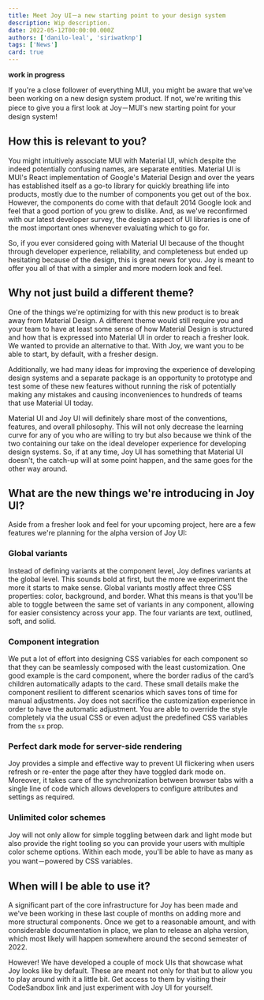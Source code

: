 ```yaml
---
title: Meet Joy UI－a new starting point to your design system
description: Wip description.
date: 2022-05-12T00:00:00.000Z
authors: ['danilo-leal', 'siriwatknp']
tags: ['News']
card: true
---
```


**work in progress**

If you're a close follower of everything MUI, you might be aware that we've been working on a new design system product. If not, we're writing this piece to give you a first look at Joy－MUI's new starting point for your design system!

## How this is relevant to you?

You might intuitively associate MUI with Material UI, which despite the indeed potentially confusing names, are separate entities. Material UI is MUI's React implementation of Google's Material Design and over the years has established itself as a go-to library for quickly breathing life into products, mostly due to the number of components you get out of the box. However, the components do come with that default 2014 Google look and feel that a good portion of you grew to dislike. And, as we've reconfirmed with our latest developer survey, the design aspect of UI libraries is one of the most important ones whenever evaluating which to go for.

So, if you ever considered going with Material UI because of the thought through developer experience, reliability, and completeness but ended up hesitating because of the design, this is great news for you. Joy is meant to offer you all of that with a simpler and more modern look and feel.

## Why not just build a different theme?

One of the things we're optimizing for with this new product is to break away from Material Design. A different theme would still require you and your team to have at least some sense of how Material Design is structured and how that is expressed into Material UI in order to reach a fresher look. We wanted to provide an alternative to that. With Joy, we want you to be able to start, by default, with a fresher design.

Additionally, we had many ideas for improving the experience of developing design systems and a separate package is an opportunity to prototype and test some of these new features without running the risk of potentially making any mistakes and causing inconveniences to hundreds of teams that use Material UI today.

Material UI and Joy UI will definitely share most of the conventions, features, and overall philosophy. This will not only decrease the learning curve for any of you who are willing to try but also because we think of the two containing our take on the ideal developer experience for developing design systems. So, if at any time, Joy UI has something that Material UI doesn't, the catch-up will at some point happen, and the same goes for the other way around.

## What are the new things we're introducing in Joy UI?

Aside from a fresher look and feel for your upcoming project, here are a few features we're planning for the alpha version of Joy UI:

### Global variants

Instead of defining variants at the component level, Joy defines variants at the global level. This sounds bold at first, but the more we experiment the more it starts to make sense. Global variants mostly affect three CSS properties: color, background, and border. What this means is that you'll be able to toggle between the same set of variants in any component, allowing for easier consistency across your app. The four variants are text, outlined, soft, and solid.

### Component integration

We put a lot of effort into designing CSS variables for each component so that they can be seamlessly composed with the least customization.
One good example is the card component, where the border radius of the card’s children automatically adapts to the card.
These small details make the component resilient to different scenarios which saves tons of time for manual adjustments.
Joy does not sacrifice the customization experience in order to have the automatic adjustment.
You are able to override the style completely via the usual CSS or even adjust the predefined CSS variables from the `sx` prop.

### Perfect dark mode for server-side rendering

Joy provides a simple and effective way to prevent UI flickering when users refresh or re-enter the page after they have toggled dark mode on.
Moreover, it takes care of the synchronization between browser tabs with a single line of code which allows developers to configure attributes and settings as required.

### Unlimited color schemes

Joy will not only allow for simple toggling between dark and light mode but also provide the right tooling so you can provide your users with multiple color scheme
options. Within each mode, you'll be able to have as many as you want－powered by CSS variables.

## When will I be able to use it?

A significant part of the core infrastructure for Joy has been made and we've been working in these last couple of months on adding more and more structural components. Once we get to a reasonable amount, and with considerable documentation in place, we plan to release an alpha version, which most likely will happen somewhere around the second semester of 2022.

However! We have developed a couple of mock UIs that showcase what Joy looks like by default. These are meant not only for that but to allow you to play around with it a little bit. Get access to them by visiting their CodeSandbox link and just experiment with Joy UI for yourself.
